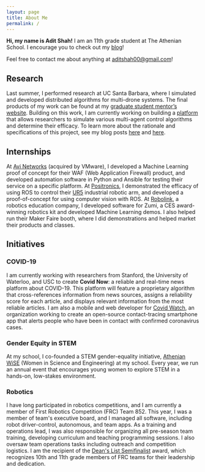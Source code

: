 ```yaml
---
layout: page
title: About Me
permalink: /
---
```


**Hi, my name is Adit Shah!** I am an 11th grade student at The Athenian School. I encourage you to check out my [blog](/blog)!

Feel free to contact me about anything at [aditshah00@gmail.com](mailto:aditshah00@gmail.com)!

## Research
Last summer, I performed research at UC Santa Barbara, where I simulated and developed distributed algorithms for multi-drone systems. The final products of my work can be found at my [graduate student mentor’s website](https://web.ece.ucsb.edu/~blf/RMP_Adit.html). Building on this work, I am currently working on building a [platform](https://github.com/ashah03/kotlin-distributed-framework) that allows researchers to simulate various multi-agent control algorithms and determine their efficacy. To learn more about the rationale and specifications of this project, see my blog posts [here](https://ashah03.github.io/Simulation-Project-1/) and [here](https://ashah03.github.io/Simulation-Project-2/).

## Internships

At [Avi Networks](http://avinetworks.com) (acquired by VMware), I developed a Machine Learning proof of concept for their WAF (Web Application Firewall) product, and developed automation software in Python and Ansible for testing their service on a specific platform. At [Positronics](http://posincorp.com), I demonstrated the efficacy of using ROS to control their [UR5](https://www.universal-robots.com/products/ur5-robot/) industrial robotic arm, and developed a proof-of-concept for using computer vision with ROS. At [Robolink](https://www.robolink.com/), a robotics education company,  I developed software for Zumi, a CES award-winning robotics kit and developed Machine Learning demos. I also helped run their Maker Faire booth, where I did demonstrations and helped market their products and classes.

## Initiatives

### COVID-19

I am currently working with researchers from Stanford, the University of Waterloo, and USC to create **Covid Now**: a reliable and real-time news platform about COVID-19. This platform will feature a proprietary algorithm that cross-references information from news sources, assigns a reliability score for each article, and displays relevant information from the most reliable articles. I am also a mobile and web developer for [Covid Watch](http://covid-watch.org), an organization working to create an open-source contact-tracing smartphone app that alerts people who have been in contact with confirmed coronavirus cases.
 
### Gender Equity in STEM
 At my school, I co-founded a STEM gender-equality initiative, [Athenian WiSE](http://athenianwise.org) (Women in Science and Engineering) at my school. Every year, we run an annual event that encourages young women to explore STEM in a hands-on, low-stakes environment.
 
### Robotics
 
I have long participated in robotics competitions, and I am currently a member of First Robotics Competition (FRC) Team 852. This year, I was a member of team's executive board, and I managed all software, including robot driver-control, autonomous, and team apps. As a training and operations lead, I was also responsible for organizing all pre-season team training, developing curriculum and teaching programming sessions. I also oversaw team operations tasks including outreach and competition logistics. I am the recipient of the [Dean's List Semifinalist](https://www.firstinspires.org/resource-library/frc/deans-list-winners) award, which recognizes 10th and 11th grade members of FRC teams for their leadership and dedication.
 
